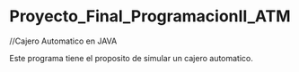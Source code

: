 # Proyecto_Final_ProgramacionII_ATM
//Cajero Automatico en JAVA 

Este programa tiene el proposito de simular un cajero automatico. 

